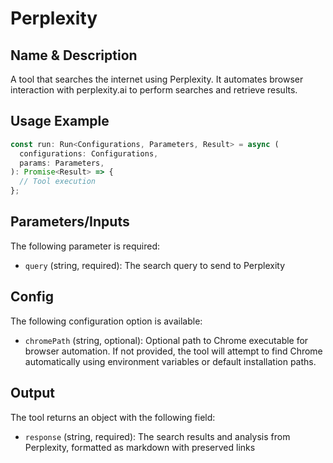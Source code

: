 # Perplexity

## Name & Description
A tool that searches the internet using Perplexity. It automates browser interaction with perplexity.ai to perform searches and retrieve results.

## Usage Example
```typescript
const run: Run<Configurations, Parameters, Result> = async (
  configurations: Configurations,
  params: Parameters,
): Promise<Result> => {
  // Tool execution
};
```

## Parameters/Inputs
The following parameter is required:
- `query` (string, required): The search query to send to Perplexity

## Config
The following configuration option is available:
- `chromePath` (string, optional): Optional path to Chrome executable for browser automation. If not provided, the tool will attempt to find Chrome automatically using environment variables or default installation paths.

## Output
The tool returns an object with the following field:
- `response` (string, required): The search results and analysis from Perplexity, formatted as markdown with preserved links
